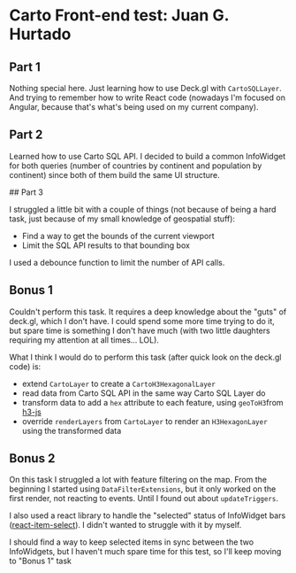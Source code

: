 # Carto Front-end test: Juan G. Hurtado

## Part 1

Nothing special here. Just learning how to use Deck.gl with `CartoSQLLayer`. And trying to remember how to write React code (nowadays I'm focused on Angular, because that's what's being used on my current company).

## Part 2

Learned how to use Carto SQL API. I decided to build a common InfoWidget for both queries (number of countries by continent and population by continent) since both of them build the same UI structure.

## Part 3

I struggled a little bit with a couple of things (not because of being a hard task, just because of my small knowledge of geospatial stuff):

- Find a way to get the bounds of the current viewport
- Limit the SQL API results to that bounding box

I used a debounce function to limit the number of API calls.

## Bonus 1

Couldn't perform this task. It requires a deep knowledge about the "guts" of deck.gl, which I don't have. I could spend some more time trying to do it, but spare time is something I don't have much (with two little daughters requiring my attention at all times… LOL).

What I think I would do to perform this task (after quick look on the deck.gl code) is:

- extend `CartoLayer` to create a `CartoH3HexagonalLayer`
- read data from Carto SQL API in the same way Carto SQL Layer do
- transform data to add a `hex` attribute to each feature, using `geoToH3`from [h3-js](https://github.com/uber/h3-js)
- override `renderLayers` from `CartoLayer` to render an `H3HexagonLayer` using the transformed data

## Bonus 2

On this task I struggled a lot with feature filtering on the map. From the beginning I started using `DataFilterExtensions`, but it only worked on the first render, not reacting to events. Until I found out about `updateTriggers`.

I also used a react library to handle the "selected" status of InfoWidget bars ([react-item-select](https://github.com/goldenshun/react-item-select)). I didn't wanted to struggle with it by myself.

I should find a way to keep selected items in sync between the two InfoWidgets, but I haven't much spare time for this test, so I'll keep moving to "Bonus 1" task
